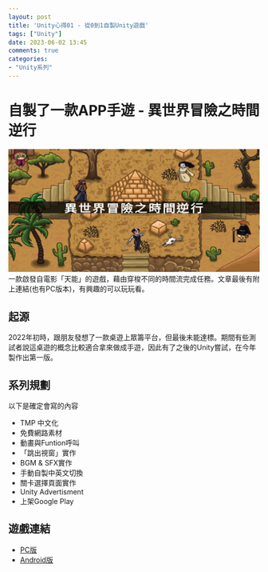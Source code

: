 ```yaml
---
layout: post
title: 'Unity心得01 - 從0到1自製Unity遊戲'
tags: ["Unity"]
date: 2023-06-02 13:45
comments: true
categories: 
- "Unity系列"
---
```

# 自製了一款APP手遊 - 異世界冒險之時間逆行
![](/wp-content/uploads/2023/5/2023-05-29.png)
一款啟發自電影「天能」的遊戲，藉由穿梭不同的時間流完成任務。文章最後有附上連結(也有PC版本)，有興趣的可以玩玩看。
<!--more-->
## 起源
2022年初時，跟朋友發想了一款桌遊上眾籌平台，但最後未能達標。期間有些測試者說這桌遊的概念比較適合拿來做成手遊，因此有了之後的Unity嘗試，在今年製作出第一版。

## 系列規劃
以下是確定會寫的內容
 * TMP 中文化
 * 免費網路素材
 * 動畫與Funtion呼叫
 * 「跳出視窗」實作
 * BGM & SFX實作
 * 手動自製中英文切換
 * 關卡選擇頁面實作
 * Unity Advertisment
 * 上架Google Play

## 遊戲連結
 * [PC版](https://andy0306.itch.io/adventure-of-time-rewind)
 * [Android版](https://play.google.com/store/apps/details?id=com.Andy.AdventureofTimeRewind)


